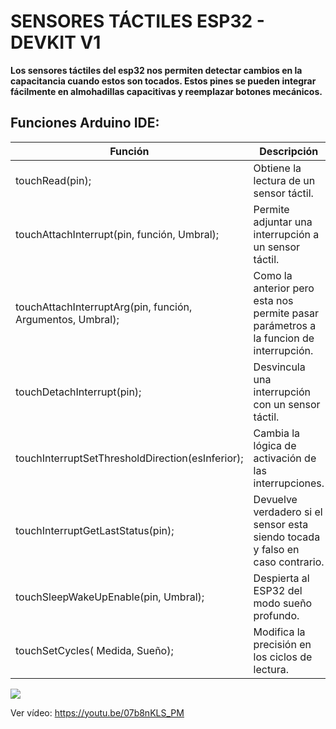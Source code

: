 # SENSORES TÁCTILES ESP32 - DEVKIT V1



**Los sensores táctiles del esp32 nos permiten detectar cambios en la capacitancia cuando estos son tocados.
Estos pines se pueden integrar fácilmente en almohadillas capacitivas y reemplazar botones mecánicos.**




## Funciones Arduino IDE:




| Función | Descripción |
| ------------- | ------------- |
|touchRead(pin); | Obtiene la lectura de un sensor táctil.
|touchAttachInterrupt(pin, función, Umbral);| Permite adjuntar una interrupción a un sensor táctil.
|touchAttachInterruptArg(pin, función, Argumentos, Umbral);| Como la anterior pero esta nos permite pasar parámetros a la funcion de interrupción.
|touchDetachInterrupt(pin); | Desvincula una interrupción con un sensor táctil.
|touchInterruptSetThresholdDirection(esInferior);| Cambia la lógica de activación de las interrupciones.
|touchInterruptGetLastStatus(pin);| Devuelve verdadero si el sensor esta siendo tocada y falso en caso contrario.
|touchSleepWakeUpEnable(pin, Umbral);| Despierta al ESP32 del modo sueño profundo.
|touchSetCycles( Medida, Sueño);| Modifica la precisión en los ciclos de lectura.



<img src="header.png" />




Ver vídeo:
https://youtu.be/07b8nKLS_PM













